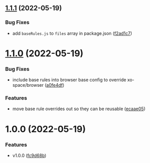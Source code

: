## [1.1.1](https://github.com/KyleRoss/eslint-config-kross/compare/v1.1.0...v1.1.1) (2022-05-19)


### Bug Fixes

* add `baseRules.js` to `files` array in package.json ([f2ad1c7](https://github.com/KyleRoss/eslint-config-kross/commit/f2ad1c77042816ae736138f25e7f1bc86b04ea29))

# [1.1.0](https://github.com/KyleRoss/eslint-config-kross/compare/v1.0.0...v1.1.0) (2022-05-19)


### Bug Fixes

* include base rules into browser base config to override xo-space/browser ([a0fe4df](https://github.com/KyleRoss/eslint-config-kross/commit/a0fe4dffe886faeccc3452694b18e078654f3c01))


### Features

* move base rule overrides out so they can be reusable ([ecaae05](https://github.com/KyleRoss/eslint-config-kross/commit/ecaae0561345445f6b5a49da6587bfa4f2050580))

# 1.0.0 (2022-05-19)


### Features

* v1.0.0 ([fc9d68b](https://github.com/KyleRoss/eslint-config-kross/commit/fc9d68b7550879ce2011a117bcd9fca59af9abab))
